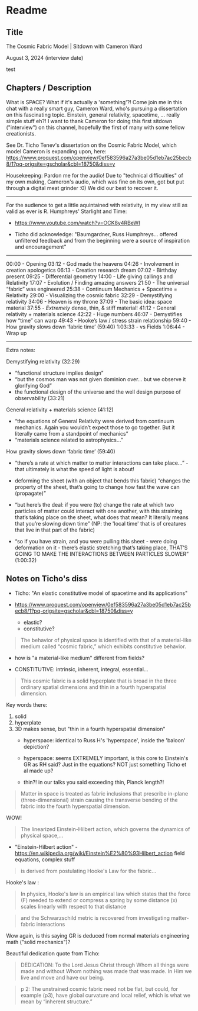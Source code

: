 # Readme

## Title

The Cosmic Fabric Model | Sitdown with Cameron Ward

August 3, 2024 (interview date)

test

## Chapters / Description

What is SPACE? What if it's actually a 'something'?! Come join me in this chat with a really smart guy, Cameron Ward, who's pursuing a dissertation on this fascinating topic. Einstein, general relativity, spacetime, ... really simple stuff eh?! I want to thank Cameron for doing this first sitdown ("interview") on this channel, hopefully the first of many with some fellow creationists.

See Dr. Ticho Tenev's dissertation on the Cosmic Fabric Model, which model Cameron is expanding upon, here: https://www.proquest.com/openview/0ef583596a27a3be05d1eb7ac25becb8/1?pq-origsite=gscholar&cbl=18750&diss=y

Housekeeping: Pardon me for the audio! Due to "technical difficulties" of my own making, Cameron's audio, which was fine on its own, got but put through a digital meat grinder :0) We did our best to recover it.

---

For the audience to get a little aquintained with relativity, in my view still as valid as ever is R. Humphreys' Starlight and Time:

- https://www.youtube.com/watch?v=OCK8y4RBeWI

- Ticho did acknowledge: "Baumgardner, Russ Humphreys... offered unfiltered feedback and from the beginning were a source of inspiration and encouragement"

---

00:00 - Opening
03:12 - God made the heavens
04:26 - Involvement in creation apologetics
06:13 - Creation research dream
07:02 - Birthday present
09:25 - Differential geometry
14:00 - Life giving callings and Relativity
17:07 - Evolution / Finding amazing answers
21:50 - The universal “fabric” was engineered
25:38 - Continuum Mechanics + Spacetime = Relativity
29:00 - Visualizing the cosmic fabric
32:29 - Demystifying relativity
34:06 - Heaven is my throne
37:09 - The basic idea: space material
37:55 - *Extremely* dense, thin, & stiff material!
41:12 - General relativity + materials science
42:22 - Huge numbers
46:07 - Demystifies how “time” can warp
49:43 - Hooke’s law / stress strain relationship
59:40 - How gravity slows down ‘fabric time’ (59:40)
1:03:33 - vs Fields
1:06:44 - Wrap up

---

Extra notes:

 Demystifying relativity (32:29)
  * “functional structure implies design”
  * “but the cosmos man was not given dominion over… but we observe it glorifying God”
  * the functional design of the universe and the well design purpose of observability (33:21)

General relativity + materials science (41:12)
  * “the equations of General Relativity were derived from continuum mechanics. Again you wouldn’t expect those to go together. But it literally came from a standpoint of mechanics”
  * “materials science related to astrophysics…”

How gravity slows down ‘fabric time’ (59:40)
  * “there’s a rate at which matter to matter interactions can take place…” - that ultimately is what the speed of light is about!
  * deforming the sheet (with an object that bends this fabric) “changes the property of the sheet, that’s going to change how fast the wave can (propagate)”

  * “but here’s the deal: if you were (to) change the rate at which two particles of matter could interact with one another, with this straining that’s taking place on the sheet, what does that mean? It literally means that you’re slowing down time” (NP: the 'local time' that is of creatures that live in that part of the fabric)

 * “so if you have strain, and you were pulling this sheet - were doing deformation on it - there’s elastic stretching that’s taking place, THAT’S GOING TO MAKE THE INTERACTIONS BETWEEN PARTICLES SLOWER” (1:00:32)

## Notes on Ticho's diss

* Ticho: "An elastic constitutive model of spacetime and its applications"

* https://www.proquest.com/openview/0ef583596a27a3be05d1eb7ac25becb8/1?pq-origsite=gscholar&cbl=18750&diss=y

    - elastic?
    - constitutive?

> The behavior of physical space is identified with that of a material-like medium called “cosmic fabric,” which exhibits constitutive behavior.

* how is "a material-like medium" different from fields?

* CONSTITUTIVE: intrinsic, inherent, integral, essential...

> This cosmic fabric is a solid hyperplate that is broad in the three ordinary spatial dimensions and thin in a fourth hyperspatial dimension.

Key words there:

1. solid
2. hyperplate
3. 3D makes sense, but "thin in a fourth hyperspatial dimension"
    - hyperspace: identical to Russ H's 'hyperspace', inside the 'baloon' depiction?

    - hyperspace: seems EXTREMELY important, is this core to Einstein's GR as RH said? Just in the equations? NOT just something Ticho et al made up?

    - thin?! in our talks you said exceeding thin, Planck length?!

> Matter in space is treated as fabric inclusions that prescribe in-plane (three-dimensional) strain causing the transverse bending of the fabric into the fourth hyperspatial dimension.

WOW!

> The linearized Einstein-Hilbert action, which governs the
dynamics of physical space,...

* "Einstein-Hilbert action" - https://en.wikipedia.org/wiki/Einstein%E2%80%93Hilbert_action field equations, complex stuff

> is derived from postulating Hooke's Law for the fabric...

Hooke's law [](https://en.wikipedia.org/wiki/Hooke's_law):

> In physics, Hooke's law is an empirical law which states that the force (F) needed to extend or compress a spring by some distance (x) scales linearly with respect to that distance

> and the Schwarzschild metric is recovered from investigating matter-fabric interactions

Wow again, is this saying GR is deduced from normal materials engineering math ("solid mechanics")?

Beautiful dedication quote from Ticho:

> DEDICATION: To the Lord Jesus Christ through Whom all things were made and without Whom nothing was made that was made. In Him we live and move and have our being.

> p 2: The unstrained cosmic fabric need not be flat, but could, for example (p3), have global curvature and local relief, which is what we mean by “inherent structure.”

